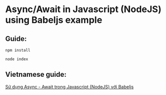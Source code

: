 # Async/Await in Javascript (NodeJS) using Babeljs example

## Guide:

`npm install`

`node index`

## Vietnamese guide: 

[Sử dụng Async - Await trong Javascript (NodeJS) với Babeljs](http://anythingjs.com/su-dung-async-await-trong-javascript-nodejs-voi-babeljs/)